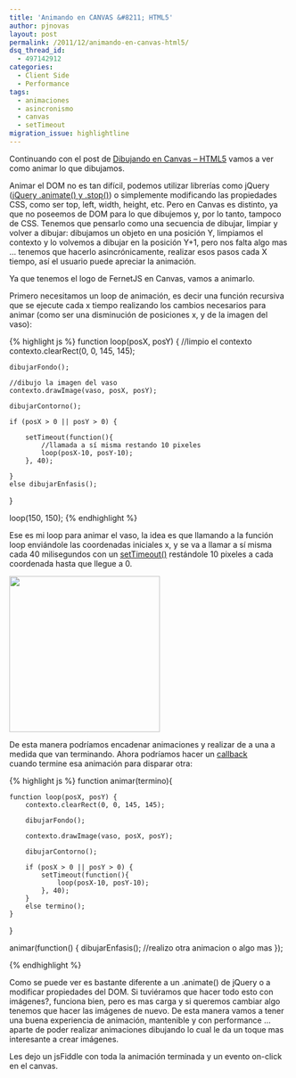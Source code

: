 ```yaml
---
title: 'Animando en CANVAS &#8211; HTML5'
author: pjnovas
layout: post
permalink: /2011/12/animando-en-canvas-html5/
dsq_thread_id:
  - 497142912
categories:
  - Client Side
  - Performance
tags:
  - animaciones
  - asincronismo
  - canvas
  - setTimeout
migration_issue: highlightline
---
```

Continuando con el post de [Dibujando en Canvas &#8211; HTML5][1] vamos a ver como animar lo que dibujamos.

Animar el DOM no es tan difícil, podemos utilizar librerías como jQuery ([jQuery .animate() y .stop()][2]) o simplemente modificando las propiedades CSS, como ser top, left, width, height, etc. Pero en Canvas es distinto, ya que no poseemos de DOM para lo que dibujemos y, por lo tanto, tampoco de CSS. Tenemos que pensarlo como una secuencia de dibujar, limpiar y volver a dibujar: dibujamos un objeto en una posición Y, limpiamos el contexto y lo volvemos a dibujar en la posición Y+1, pero nos falta algo mas &#8230; tenemos que hacerlo asincrónicamente, realizar esos pasos cada X tiempo, así el usuario puede apreciar la animación.

Ya que tenemos el logo de FernetJS en Canvas, vamos a animarlo.  
<!--more-->

  
Primero necesitamos un loop de animación, es decir una función recursiva que se ejecute cada x tiempo realizando los cambios necesarios para animar (como ser una disminución de posiciones x, y de la imagen del vaso):

<!--highlight:[1,8,16,23]-->
{% highlight js %}
function loop(posX, posY) {
    //limpio el contexto
    contexto.clearRect(0, 0, 145, 145);

    dibujarFondo();

    //dibujo la imagen del vaso
    contexto.drawImage(vaso, posX, posY);

    dibujarContorno();

    if (posX > 0 || posY > 0) {

        setTimeout(function(){
            //llamada a sí misma restando 10 pixeles
            loop(posX-10, posY-10);
        }, 40);

    }
    else dibujarEnfasis();
}

loop(150, 150);
 {% endhighlight %}

Ese es mi loop para animar el vaso, la idea es que llamando a la función loop enviándole las coordenadas iniciales x, y se va a llamar a sí misma cada 40 milisegundos con un [setTimeout()][3] restándole 10 pixeles a cada coordenada hasta que llegue a 0.

[<img class="alignnone size-full wp-image-890" title="ref7" src="http://www.fernetjs.com/wp-content/uploads/2011/12/logo_canvas7.png" alt="" width="270" height="280" />][4]

De esta manera podríamos encadenar animaciones y realizar de a una a medida que van terminando. Ahora podríamos hacer un [callback  
][5] cuando termine esa animación para disparar otra:

<!--highlight:[1,17,21]-->
{% highlight js %}
function animar(termino){

    function loop(posX, posY) {
        contexto.clearRect(0, 0, 145, 145);

        dibujarFondo();

        contexto.drawImage(vaso, posX, posY);

        dibujarContorno();

        if (posX > 0 || posY > 0) {
            setTimeout(function(){
                loop(posX-10, posY-10);
            }, 40);
        }
        else termino();
    }
}

animar(function() {
    dibujarEnfasis();
    //realizo otra animacion o algo mas
});

 {% endhighlight %}

Como se puede ver es bastante diferente a un .animate() de jQuery o a modificar propiedades del DOM. Si tuviéramos que hacer todo esto con imágenes?, funciona bien, pero es mas carga y si queremos cambiar algo tenemos que hacer las imágenes de nuevo. De esta manera vamos a tener una buena experiencia de animación, mantenible y con performance &#8230; aparte de poder realizar animaciones dibujando lo cual le da un toque mas interesante a crear imágenes.

Les dejo un jsFiddle con toda la animación terminada y un evento on-click en el canvas.

 [1]: http://www.fernetjs.com/2011/11/dibujando-en-canvas-html5/ "Dibujando en CANVAS – HTML5"
 [2]: http://www.fernetjs.com/2011/11/jquery-animate-y-stop/ "jQuery .animate y .stop"
 [3]: http://www.fernetjs.com/2011/11/ejecuciones-asincronicas-de-funciones/ "Ejecuciones Asincrónicas de funciones"
 [4]: http://www.fernetjs.com/wp-content/uploads/2011/12/logo_canvas7.png
 [5]: http://www.fernetjs.com/2011/12/creando-y-utilizando-callbacks/ "Creando y utilizando callbacks"